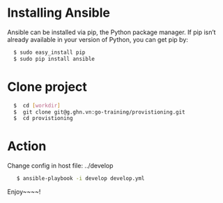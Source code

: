 # Installing Ansible

  Ansible can be installed via pip, the Python package manager. If pip isn’t already available in your version of Python, you can get pip by:
  ``` sh
    $ sudo easy_install pip
    $ sudo pip install ansible
 ```
# Clone project 
``` sh
  $  cd [workdir]
  $  git clone git@g.ghn.vn:go-training/provistioning.git
  $  cd provistioning
```
# Action
Change config in host file: ../develop
``` sh
   $ ansible-playbook -i develop develop.yml
```
Enjoy~~~~!
